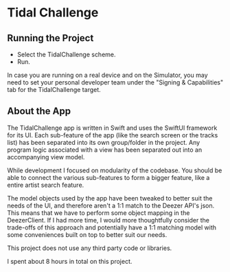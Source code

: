 # Tidal Challenge

## Running the Project

- Select the TidalChallenge scheme.
- Run.

In case you are running on a real device and on the Simulator, you may need to set your personal developer team under the "Signing & Capabilities" tab for the TidalChallenge target.

## About the App

The TidalChallenge app is written in Swift and uses the SwiftUI framework for its UI. Each sub-feature of the app (like the search screen or the tracks list) has been separated into its own group/folder in the project. Any program logic associated with a view has been separated out into an accompanying view model.

While development I focused on modularity of the codebase. You should be able to connect the various sub-features to form a bigger feature, like a entire artist search feature.

The model objects used by the app have been tweaked to better suit the needs of the UI, and therefore aren't a 1:1 match to the Deezer API's json. This means that we have to perform some object mapping in the DeezerClient. If I had more time, I would more thoughtfully consider the trade-offs of this approach and potentially have a 1:1 matching model with some conveniences built on top to better suit our needs.

This project does not use any third party code or libraries.

I spent about 8 hours in total on this project.

